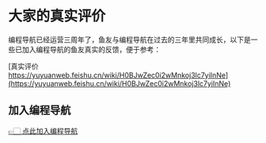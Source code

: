 # 大家的真实评价

编程导航已经运营三周年了，鱼友与编程导航在过去的三年里共同成长，以下是一些已加入编程导航的鱼友真实的反馈，便于参考：

[真实评价 https://yuyuanweb.feishu.cn/wiki/H0BJwZec0i2wMnkoj3lc7yiInNe](https://yuyuanweb.feishu.cn/wiki/H0BJwZec0i2wMnkoj3lc7yiInNe)


## 加入编程导航

[👉🏻 点此加入编程导航](https://yuyuanweb.feishu.cn/wiki/SDtMwjR1DituVpkz5MLc3fZLnzb)
